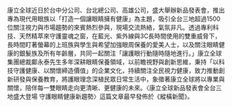 康立全球近日於台中分公司、台北總公司、高雄公司，盛大舉辦新品發表會，推出專為現代用眼族以「打造一個讓眼睛擁有健康」為主題，吸引全台三地超過1500位關注視力與市場趨勢的來賓熱烈參與，現場交流熱絡，氣氛非凡。透過專利科技、天然精萃來守護靈魂之窗，在藍光、紫外線與3C長時間使用的雙重威脅下，長時間盯著螢幕的上班族與學生與希望加強眼周保養的愛美人士，以及關注眼睛健康的銀髮族及所有年齡層，共同一起關注「讓護眼行動隨時隨地進行。」康立全球集團總裁鄺永泰先生多年深耕眼睛保養領域，以前瞻視野與創新思維，秉持「以科技守護健康、以關懷締造價值」的企業文化，持續關注全民視力健康，致力推動創新研發與保養教育，將護眼理念深植民眾日常生活中，象徵著康立全球將以專業與關懷，陪伴每一雙眼睛走向更清晰、更健康的未來。〈康立全球新品發表會全台三地盛大登場 守護眼睛健康新趨勢〉這篇文章最早發佈於《縱橫新聞》。